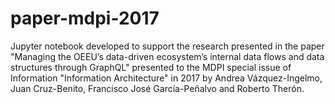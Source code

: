 # paper-mdpi-2017

Jupyter notebook developed to support the research presented in the paper "Managing the OEEU’s data-driven ecosystem’s internal data flows and data structures through GraphQL" presented to the MDPI special issue of Information "Information Architecture" in 2017 by Andrea Vázquez-Ingelmo, Juan Cruz-Benito, Francisco José García-Peñalvo and Roberto Therón.
